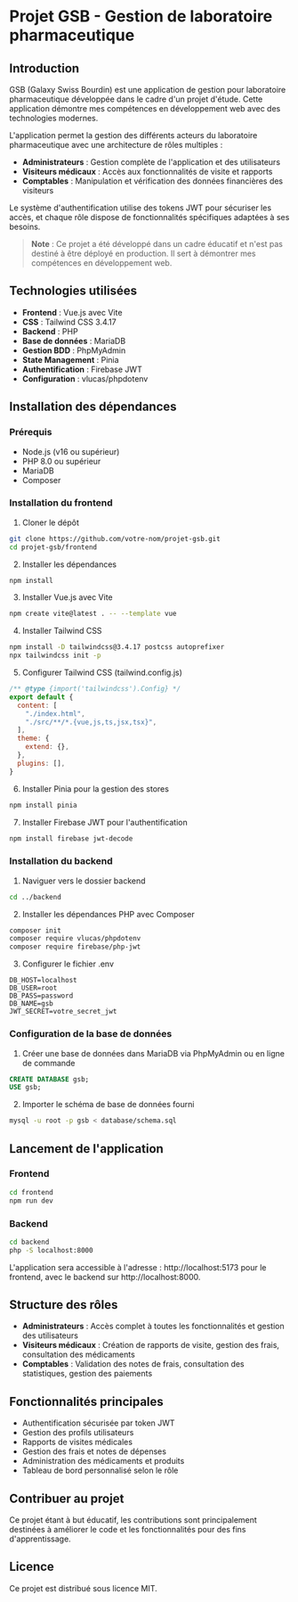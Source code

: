 # Projet GSB - Gestion de laboratoire pharmaceutique

## Introduction

GSB (Galaxy Swiss Bourdin) est une application de gestion pour laboratoire pharmaceutique développée dans le cadre d'un projet d'étude. Cette application démontre mes compétences en développement web avec des technologies modernes.

L'application permet la gestion des différents acteurs du laboratoire pharmaceutique avec une architecture de rôles multiples :

- **Administrateurs** : Gestion complète de l'application et des utilisateurs
- **Visiteurs médicaux** : Accès aux fonctionnalités de visite et rapports
- **Comptables** : Manipulation et vérification des données financières des visiteurs

Le système d'authentification utilise des tokens JWT pour sécuriser les accès, et chaque rôle dispose de fonctionnalités spécifiques adaptées à ses besoins.

> **Note** : Ce projet a été développé dans un cadre éducatif et n'est pas destiné à être déployé en production. Il sert à démontrer mes compétences en développement web.

## Technologies utilisées

- **Frontend** : Vue.js avec Vite
- **CSS** : Tailwind CSS 3.4.17
- **Backend** : PHP
- **Base de données** : MariaDB
- **Gestion BDD** : PhpMyAdmin
- **State Management** : Pinia
- **Authentification** : Firebase JWT
- **Configuration** : vlucas/phpdotenv

## Installation des dépendances

### Prérequis

- Node.js (v16 ou supérieur)
- PHP 8.0 ou supérieur
- MariaDB
- Composer

### Installation du frontend

1. Cloner le dépôt
```bash
git clone https://github.com/votre-nom/projet-gsb.git
cd projet-gsb/frontend
```

2. Installer les dépendances
```bash
npm install
```

3. Installer Vue.js avec Vite
```bash
npm create vite@latest . -- --template vue
```

4. Installer Tailwind CSS
```bash
npm install -D tailwindcss@3.4.17 postcss autoprefixer
npx tailwindcss init -p
```

5. Configurer Tailwind CSS (tailwind.config.js)
```javascript
/** @type {import('tailwindcss').Config} */
export default {
  content: [
    "./index.html",
    "./src/**/*.{vue,js,ts,jsx,tsx}",
  ],
  theme: {
    extend: {},
  },
  plugins: [],
}
```

6. Installer Pinia pour la gestion des stores
```bash
npm install pinia
```

7. Installer Firebase JWT pour l'authentification
```bash
npm install firebase jwt-decode
```

### Installation du backend

1. Naviguer vers le dossier backend
```bash
cd ../backend
```

2. Installer les dépendances PHP avec Composer
```bash
composer init
composer require vlucas/phpdotenv
composer require firebase/php-jwt
```

3. Configurer le fichier .env
```
DB_HOST=localhost
DB_USER=root
DB_PASS=password
DB_NAME=gsb
JWT_SECRET=votre_secret_jwt
```

### Configuration de la base de données

1. Créer une base de données dans MariaDB via PhpMyAdmin ou en ligne de commande
```sql
CREATE DATABASE gsb;
USE gsb;
```

2. Importer le schéma de base de données fourni
```bash
mysql -u root -p gsb < database/schema.sql
```

## Lancement de l'application

### Frontend
```bash
cd frontend
npm run dev
```

### Backend
```bash
cd backend
php -S localhost:8000
```

L'application sera accessible à l'adresse : http://localhost:5173 pour le frontend, avec le backend sur http://localhost:8000.

## Structure des rôles

- **Administrateurs** : Accès complet à toutes les fonctionnalités et gestion des utilisateurs
- **Visiteurs médicaux** : Création de rapports de visite, gestion des frais, consultation des médicaments
- **Comptables** : Validation des notes de frais, consultation des statistiques, gestion des paiements

## Fonctionnalités principales

- Authentification sécurisée par token JWT
- Gestion des profils utilisateurs
- Rapports de visites médicales
- Gestion des frais et notes de dépenses
- Administration des médicaments et produits
- Tableau de bord personnalisé selon le rôle

## Contribuer au projet

Ce projet étant à but éducatif, les contributions sont principalement destinées à améliorer le code et les fonctionnalités pour des fins d'apprentissage.

## Licence

Ce projet est distribué sous licence MIT.
